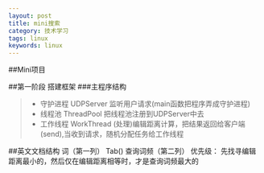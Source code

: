 ```yaml
---
layout: post
title: mini搜索
category: 技术学习
tags: linux
keywords: linux
---
```


##Mini项目

##第一阶段 搭建框架
###主程序结构
>* 守护进程 UDPServer 监听用户请求(main函数把程序弄成守护进程)
>* 线程池 ThreadPool 把线程池注册到UDPServer中去
>* 工作线程 WorkThread (处理)编辑距离计算，把结果返回给客户端(send),当收到请求，随机分配任务给工作线程

##英文文档结构
词（第一列） Tab() 查询词频（第二列）
优先级： 先找寻编辑距离最小的，然后仅在编辑距离相等时，才是查询词频最大的
